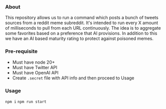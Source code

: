 ### About

This repository allows us to run a command which posts a bunch of tweets sources from a reddit meme subreddit.
It's intended to run every X amount of milliseconds to pull from each URL continuously.
The idea is to aggregate some favorites based on a preference that AI provisions.
In addition to this we have an AI based maturity rating to protect against poisoned memes.

### Pre-requisite

- Must have node 20+
- Must have Twitter API
- Must have OpenAI API
- Create `.secret` file with API info and then proceed to Usage

### Usage

`npm i`
`npm run start`

